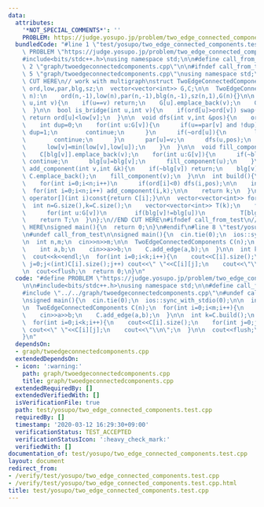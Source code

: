 ```yaml
---
data:
  attributes:
    '*NOT_SPECIAL_COMMENTS*': ''
    PROBLEM: https://judge.yosupo.jp/problem/two_edge_connected_components
  bundledCode: "#line 1 \"test/yosupo/two_edge_connected_components.test.cpp\"\n#define\
    \ PROBLEM \"https://judge.yosupo.jp/problem/two_edge_connected_components\"\n\n\
    #include<bits/stdc++.h>\nusing namespace std;\n\n#define call_from_test\n#line\
    \ 2 \"graph/twoedgeconnectedcomponents.cpp\"\n\n#ifndef call_from_test\n#line\
    \ 5 \"graph/twoedgeconnectedcomponents.cpp\"\nusing namespace std;\n#endif\n//BEGIN\
    \ CUT HERE\n// work with multigraph\nstruct TwoEdgeConnectedComponents{\n  vector<int>\
    \ ord,low,par,blg,sz;\n  vector<vector<int>> G,C;\n\n  TwoEdgeConnectedComponents(int\
    \ n):\n    ord(n,-1),low(n),par(n,-1),blg(n,-1),sz(n,1),G(n){}\n\n  void add_edge(int\
    \ u,int v){\n    if(u==v) return;\n    G[u].emplace_back(v);\n    G[v].emplace_back(u);\n\
    \  }\n\n  bool is_bridge(int u,int v){\n    if(ord[u]>ord[v]) swap(u,v);\n   \
    \ return ord[u]<low[v];\n  }\n\n  void dfs(int v,int &pos){\n    ord[v]=low[v]=pos++;\n\
    \    int dup=0;\n    for(int u:G[v]){\n      if(u==par[v] and !dup){\n       \
    \ dup=1;\n        continue;\n      }\n      if(~ord[u]){\n        low[v]=min(low[v],ord[u]);\n\
    \        continue;\n      }\n      par[u]=v;\n      dfs(u,pos);\n      sz[v]+=sz[u];\n\
    \      low[v]=min(low[v],low[u]);\n    }\n  }\n\n  void fill_component(int v){\n\
    \    C[blg[v]].emplace_back(v);\n    for(int u:G[v]){\n      if(~blg[u]||is_bridge(u,v))\
    \ continue;\n      blg[u]=blg[v];\n      fill_component(u);\n    }\n  }\n\n  void\
    \ add_component(int v,int &k){\n    if(~blg[v]) return;\n    blg[v]=k++;\n   \
    \ C.emplace_back();\n    fill_component(v);\n  }\n\n  int build(){\n    int n=G.size(),pos=0;\n\
    \    for(int i=0;i<n;i++)\n      if(ord[i]<0) dfs(i,pos);\n\n    int k=0;\n  \
    \  for(int i=0;i<n;i++) add_component(i,k);\n\n    return k;\n  }\n\n  const vector<int>&\
    \ operator[](int i)const{return C[i];}\n\n  vector<vector<int>> forest(){\n  \
    \  int n=G.size(),k=C.size();\n    vector<vector<int>> T(k);\n    for(int v=0;v<n;v++)\n\
    \      for(int u:G[v])\n        if(blg[v]!=blg[u])\n          T[blg[v]].emplace_back(blg[u]);\n\
    \    return T;\n  }\n};\n//END CUT HERE\n#ifndef call_from_test\n//INSERT ABOVE\
    \ HERE\nsigned main(){\n  return 0;\n}\n#endif\n#line 8 \"test/yosupo/two_edge_connected_components.test.cpp\"\
    \n#undef call_from_test\n\nsigned main(){\n  cin.tie(0);\n  ios::sync_with_stdio(0);\n\
    \n  int n,m;\n  cin>>n>>m;\n\n  TwoEdgeConnectedComponents C(n);\n  for(int i=0;i<m;i++){\n\
    \    int a,b;\n    cin>>a>>b;\n    C.add_edge(a,b);\n  }\n\n  int k=C.build();\n\
    \  cout<<k<<endl;\n  for(int i=0;i<k;i++){\n    cout<<C[i].size();\n    for(int\
    \ j=0;j<(int)C[i].size();j++) cout<<\" \"<<C[i][j];\n    cout<<\"\\n\";\n  }\n\
    \n  cout<<flush;\n  return 0;\n}\n"
  code: "#define PROBLEM \"https://judge.yosupo.jp/problem/two_edge_connected_components\"\
    \n\n#include<bits/stdc++.h>\nusing namespace std;\n\n#define call_from_test\n\
    #include \"../../graph/twoedgeconnectedcomponents.cpp\"\n#undef call_from_test\n\
    \nsigned main(){\n  cin.tie(0);\n  ios::sync_with_stdio(0);\n\n  int n,m;\n  cin>>n>>m;\n\
    \n  TwoEdgeConnectedComponents C(n);\n  for(int i=0;i<m;i++){\n    int a,b;\n\
    \    cin>>a>>b;\n    C.add_edge(a,b);\n  }\n\n  int k=C.build();\n  cout<<k<<endl;\n\
    \  for(int i=0;i<k;i++){\n    cout<<C[i].size();\n    for(int j=0;j<(int)C[i].size();j++)\
    \ cout<<\" \"<<C[i][j];\n    cout<<\"\\n\";\n  }\n\n  cout<<flush;\n  return 0;\n\
    }\n"
  dependsOn:
  - graph/twoedgeconnectedcomponents.cpp
  extendedDependsOn:
  - icon: ':warning:'
    path: graph/twoedgeconnectedcomponents.cpp
    title: graph/twoedgeconnectedcomponents.cpp
  extendedRequiredBy: []
  extendedVerifiedWith: []
  isVerificationFile: true
  path: test/yosupo/two_edge_connected_components.test.cpp
  requiredBy: []
  timestamp: '2020-03-12 16:29:30+09:00'
  verificationStatus: TEST_ACCEPTED
  verificationStatusIcon: ':heavy_check_mark:'
  verifiedWith: []
documentation_of: test/yosupo/two_edge_connected_components.test.cpp
layout: document
redirect_from:
- /verify/test/yosupo/two_edge_connected_components.test.cpp
- /verify/test/yosupo/two_edge_connected_components.test.cpp.html
title: test/yosupo/two_edge_connected_components.test.cpp
---
```

